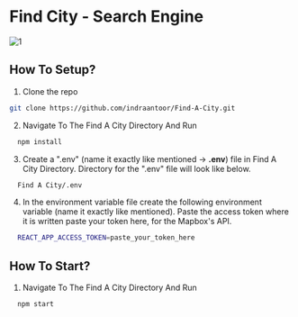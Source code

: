 # Find City - Search Engine

<img src="https://i.ibb.co/FhKR5fw/city-finder-preview.png" alt="1" border="0" />

## How To Setup?

1. Clone the repo

```sh
git clone https://github.com/indraantoor/Find-A-City.git
```

2. Navigate To The Find A City Directory And Run

```sh
  npm install
```

3. Create a ".env" (name it exactly like mentioned -> <b>.env</b>) file in Find A City Directory. Directory for the ".env" file will look like below.

```sh
  Find A City/.env
```

4. In the environment variable file create the following environment variable (name it exactly like mentioned). Paste the access token where it is written paste your token here, for the Mapbox's API.

```sh
  REACT_APP_ACCESS_TOKEN=paste_your_token_here
```

## How To Start?

1. Navigate To The Find A City Directory And Run

```sh
  npm start
```
